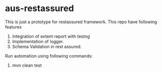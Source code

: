 # aus-restassured

This is just a prototype for restassured framework. This repo have following features 

1. Integration of extent report with testng
2. Implementation of logger.
3. Schema Validation in rest assured.

Run automation using following commands:

1. mvn clean test
